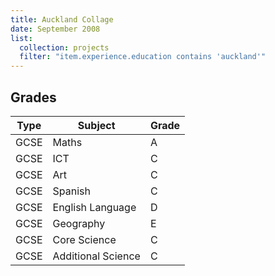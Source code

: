 ```yaml
---
title: Auckland Collage
date: September 2008
list:
  collection: projects
  filter: "item.experience.education contains 'auckland'"
---
```

## Grades

Type|Subject|Grade
--|--|--|
GCSE|Maths|A
GCSE|ICT|C
GCSE|Art|C
GCSE|Spanish|C
GCSE|English Language|D
GCSE|Geography|E
GCSE|Core Science|C
GCSE|Additional Science|C